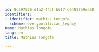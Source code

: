```yaml
---
id: 8c697536-d1a2-44cf-b6f7-c6481759ea60
identifiers:
- identifier: mathias_tongofa
  scheme: everypolitician_legacy
name: Mathias Tongofa
lang: en
title: Mathias Tongofa

---
```

